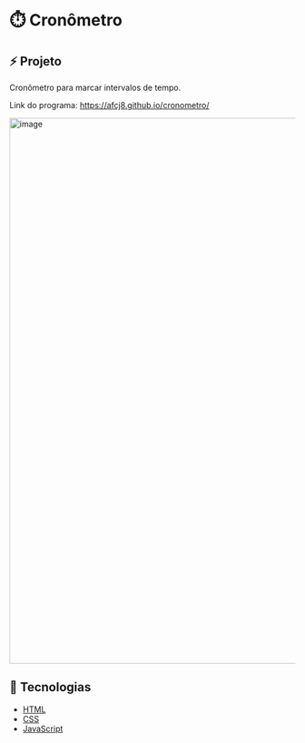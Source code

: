 <h1>⏱️ Cronômetro</h1>

<h2>⚡ Projeto</h2>
Cronômetro para marcar intervalos de tempo.

Link do programa: https://afcj8.github.io/cronometro/

<img width="960" alt="image" src="https://github.com/afcj8/cronometro/assets/102259875/1bc62b67-fbc6-48ed-94d5-e6e2c43c77d8">

<h2>🚀 Tecnologias</h2>

- [HTML](https://developer.mozilla.org/pt-BR/docs/Web/HTML)
- [CSS](https://developer.mozilla.org/pt-BR/docs/Web/CSS)
- [JavaScript](https://developer.mozilla.org/pt-BR/docs/Web/JavaScript)
